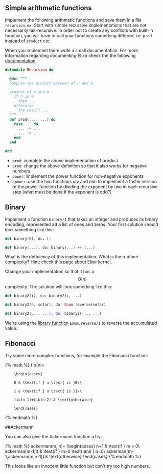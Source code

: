 ## Simple arithmetic functions

Implement the following arithmetic functions and save them in a file `recursion.ex`. Start with simple recursive implementations that are not necessarily tail-recursive. In order not to create any conflicts with built-in function, you will have to call your functions something different i.e. `prod` instead of `product` etc.

When you implement them write a small documentation. For more information regarding documenting Elixir check the the following [documentation](https://hexdocs.pm/elixir/writing-documentation.html).

```Elixir
defmodule Recursion do

  @doc """
  Compute the product between of n and m.

  product of n and m :
    if n is 0
      then ...
    otherwise
      the result ...
  """
  def prod(..., ...) do
    case ... do
      ... -> ...
      ... -> ...
    end
  end

end
```

* `prod`: complete the above implementation of product
* `prod`: change the above definition so that it also works for negative numbers
* `power`: implement the power function for non-negative exponents
* `qpower`: use the two functions _div_ and _rem_ to implement a faster version of the power function by dividing the exponent by two in each recursive step \(what must be done if the exponent is odd?\)

## Binary

Implement a function `binary/1` that takes an integer and produces its binary encoding, represented ad a list of ones and zeros. Your first solution should look something like this:

```Elixir
def binary(0), do: []

def binary(...), do: binary(...) ++ [...]
```

What is the deficiency of this implementation. What is the runtime complexity? Hint: check [this page](https://hexdocs.pm/elixir/Kernel.html#++/2) about Elixir kernel. 

Change your implementation so that it has a $$O(n)$$ complexity. The solution will look something like this:

```Elixir
def binary2(i), do: binary2(i, ...)

def binary2(0, sofar), do: Enum.reverse(sofar)

def binary2(..., ...), do: binary2(..., ...)
```

We're using the [library function](https://hexdocs.pm/elixir/Enum.html#reverse/1) `Enum.reverse/1` to reverse the accumulated value.

## Fibonacci

Try some more complex functions, for example the Fibonacci function:

{% math %}
fib(n)=

        \begin{cases}

        0 & \text{if } n \text{ is }0\\

        1 & \text{if } n \text{ is }1\\

        fib(n-1)+fib(n-2) & \text{otherwise}

        \end{cases}  
{% endmath %}

##Ackermann

You can also give the Ackermann function a try:

{% math %}
    ackerman(m, n)=
        \begin{cases}
        n+1 & \text{if } m = 0\\
        ackerman(m-1,1) & \text{if } m>0 \text{ and } n=0\\
        ackerman(m-1,ackerman(m,n-1)) & \text{otherwise}
        \end{cases}
{% endmath %}


This looks like an innocent little function but don't try too high numbers.

